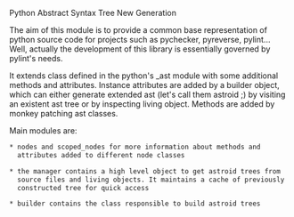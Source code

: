 Python Abstract Syntax Tree New Generation

The aim of this module is to provide a common base representation of
python source code for projects such as pychecker, pyreverse,
pylint... Well, actually the development of this library is essentially
governed by pylint's needs.

It extends class defined in the python's \_ast module with some
additional methods and attributes. Instance attributes are added by a
builder object, which can either generate extended ast (let's call
them astroid ;) by visiting an existent ast tree or by inspecting living
object. Methods are added by monkey patching ast classes.

Main modules are:
```html
* nodes and scoped_nodes for more information about methods and
  attributes added to different node classes

* the manager contains a high level object to get astroid trees from
  source files and living objects. It maintains a cache of previously
  constructed tree for quick access

* builder contains the class responsible to build astroid trees
```
